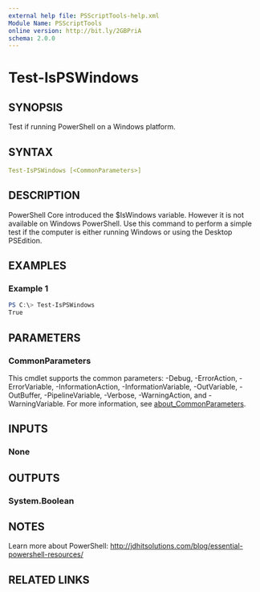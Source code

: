 ```yaml
---
external help file: PSScriptTools-help.xml
Module Name: PSScriptTools
online version: http://bit.ly/2GBPriA
schema: 2.0.0
---
```


# Test-IsPSWindows

## SYNOPSIS

Test if running PowerShell on a Windows platform.

## SYNTAX

```yaml
Test-IsPSWindows [<CommonParameters>]
```

## DESCRIPTION

PowerShell Core introduced the $IsWindows variable. However it is not available on Windows PowerShell. Use this command to perform a simple test if the computer is either running Windows or using the Desktop PSEdition.

## EXAMPLES

### Example 1

```powershell
PS C:\> Test-IsPSWindows
True
```

## PARAMETERS

### CommonParameters

This cmdlet supports the common parameters: -Debug, -ErrorAction, -ErrorVariable, -InformationAction, -InformationVariable, -OutVariable, -OutBuffer, -PipelineVariable, -Verbose, -WarningAction, and -WarningVariable. For more information, see [about_CommonParameters](http://go.microsoft.com/fwlink/?LinkID=113216).

## INPUTS

### None

## OUTPUTS

### System.Boolean

## NOTES

Learn more about PowerShell: http://jdhitsolutions.com/blog/essential-powershell-resources/

## RELATED LINKS
